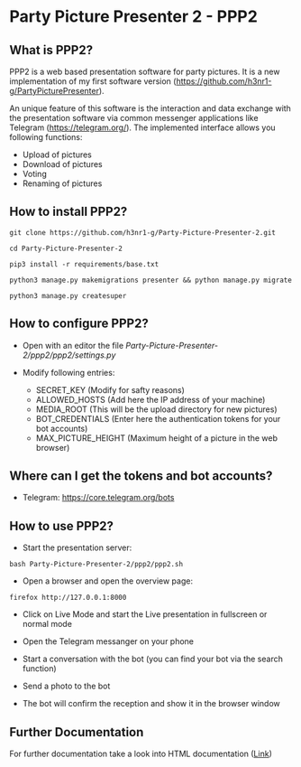 Party Picture Presenter 2 - PPP2
================================

What is PPP2?
-------------
PPP2 is a web based presentation software for party pictures. It is a new implementation of my first software version (https://github.com/h3nr1-g/PartyPicturePresenter).

An unique feature of this software is the interaction and data exchange with the presentation software via common messenger applications like Telegram (https://telegram.org/). The implemented interface allows you following functions:

* Upload of pictures
* Download of pictures
* Voting
* Renaming of pictures


How to install PPP2?
--------------------

```
git clone https://github.com/h3nr1-g/Party-Picture-Presenter-2.git

cd Party-Picture-Presenter-2

pip3 install -r requirements/base.txt

python3 manage.py makemigrations presenter && python manage.py migrate

python3 manage.py createsuper
```

How to configure PPP2?
----------------------
* Open with an editor the file *Party-Picture-Presenter-2/ppp2/ppp2/settings.py*

* Modify following entries:
    * SECRET_KEY (Modify for safty reasons)
    * ALLOWED_HOSTS (Add here the IP address of your machine)
    * MEDIA_ROOT (This will be the upload directory for new pictures)
    * BOT_CREDENTIALS (Enter here the authentication tokens for your bot accounts)
    * MAX_PICTURE_HEIGHT (Maximum height of a picture in the web browser)

Where can I get the tokens and bot accounts?
--------------------------------------------
* Telegram: https://core.telegram.org/bots

How to use PPP2?
----------------
* Start the presentation server:
```
bash Party-Picture-Presenter-2/ppp2/ppp2.sh
```

* Open a browser and open the overview page:
```
firefox http://127.0.0.1:8000
```

* Click on Live Mode and start the Live presentation in fullscreen or normal mode

* Open the Telegram messanger on your phone

* Start a conversation with the bot (you can find your bot via the search function)

* Send a photo to the bot

* The bot will confirm the reception and show it in the browser window


Further Documentation
---------------------
For further documentation take a look into HTML documentation ([Link](docs/_build/html/index.html))
